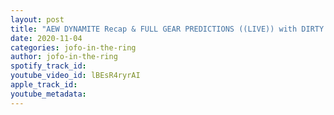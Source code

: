 ```yaml
---
layout: post
title: "AEW DYNAMITE Recap & FULL GEAR PREDICTIONS ((LIVE)) with DIRTY HEELZ"
date: 2020-11-04
categories: jofo-in-the-ring
author: jofo-in-the-ring
spotify_track_id: 
youtube_video_id: lBEsR4ryrAI
apple_track_id: 
youtube_metadata: 
---
```

